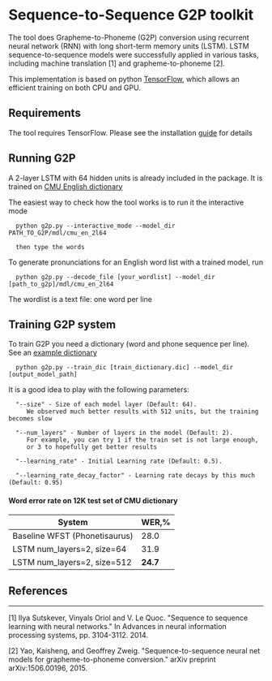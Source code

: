 # Sequence-to-Sequence G2P toolkit

The tool does Grapheme-to-Phoneme (G2P) conversion using recurrent neural network (RNN) with long short-term memory units (LSTM).
LSTM sequence-to-sequence models were successfully applied in various tasks, including machine translation [1] and grapheme-to-phoneme [2].

This implementation is based on python [TensorFlow](https://www.tensorflow.org/versions/r0.8/tutorials/seq2seq/index.html), which allows an efficient training on both CPU and GPU.

## Requirements

The tool requires TensorFlow. Please see the installation [guide](https://github.com/tensorflow/tensorflow/blob/master/tensorflow/g3doc/get_started/os_setup.md) for details

## Running G2P

A 2-layer LSTM with 64 hidden units is already included in the package.
It is trained on [CMU English dictionary](http://svn.code.sf.net/p/cmusphinx/code/trunk/cmudict/cmudict-0.7b)

The easiest way to check how the tool works is to run it the interactive mode
```
  python g2p.py --interactive_mode --model_dir PATH_TO_G2P/mdl/cmu_en_2l64

  then type the words
```


To generate pronunciations for an English word list with a trained model, run

```
  python g2p.py --decode_file [your_wordlist] --model_dir [path_to_g2p]/mdl/cmu_en_2l64

```
The wordlist is a text file: one word per line



## Training G2P system

To train G2P you need a dictionary (word and phone sequence per line). See an [example dictionary](http://svn.code.sf.net/p/cmusphinx/code/trunk/cmudict/cmudict-0.7b)

```
  python g2p.py --train_dic [train_dictionary.dic] --model_dir [output_model_path]
```

It is a good idea to play with the following parameters:
```
  "--size" - Size of each model layer (Default: 64).
     We observed much better results with 512 units, but the training becomes slow

  "--num_layers" - Number of layers in the model (Default: 2). 
     For example, you can try 1 if the train set is not large enough, 
     or 3 to hopefully get better results

  "--learning_rate" - Initial Learning rate (Default: 0.5). 

  "--learning_rate_decay_factor" - Learning rate decays by this much (Default: 0.95)

```


#### Word error rate on 12K test set of CMU dictionary

System | WER,%
--- | --- 
Baseline WFST (Phonetisaurus) | 28.0
LSTM num_layers=2, size=64    | 31.9 
LSTM num_layers=2, size=512   | **24.7**



## References
---------------------------------------
[1] Ilya Sutskever, Vinyals Oriol and V. Le Quoc. "Sequence to sequence learning with neural networks." In Advances in neural information processing systems, pp. 3104-3112. 2014.

[2] Yao, Kaisheng, and Geoffrey Zweig. "Sequence-to-sequence neural net models for grapheme-to-phoneme conversion." arXiv preprint arXiv:1506.00196, 2015.

